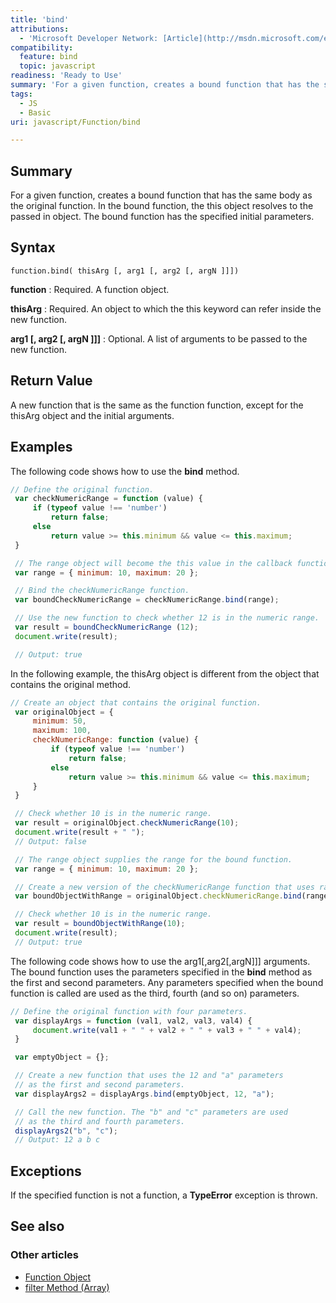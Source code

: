 ```yaml
---
title: 'bind'
attributions:
  - 'Microsoft Developer Network: [Article](http://msdn.microsoft.com/en-us/library/ie/ff841995(v=vs.94).aspx)'
compatibility:
  feature: bind
  topic: javascript
readiness: 'Ready to Use'
summary: 'For a given function, creates a bound function that has the same body as the original function. In the bound function, the this object resolves to the passed in object. The bound function has the specified initial parameters.'
tags:
  - JS
  - Basic
uri: javascript/Function/bind

---
```

## Summary

For a given function, creates a bound function that has the same body as the original function. In the bound function, the this object resolves to the passed in object. The bound function has the specified initial parameters.

## Syntax

    function.bind( thisArg [, arg1 [, arg2 [, argN ]]])

**function**
:   Required. A function object.

**thisArg**
:   Required. An object to which the this keyword can refer inside the new function.

**arg1 [, arg2 [, argN ]]]**
:   Optional. A list of arguments to be passed to the new function.

## Return Value

A new function that is the same as the function function, except for the thisArg object and the initial arguments.

## Examples

The following code shows how to use the **bind** method.

``` js
// Define the original function.
 var checkNumericRange = function (value) {
     if (typeof value !== 'number')
         return false;
     else
         return value >= this.minimum && value <= this.maximum;
 }

 // The range object will become the this value in the callback function.
 var range = { minimum: 10, maximum: 20 };

 // Bind the checkNumericRange function.
 var boundCheckNumericRange = checkNumericRange.bind(range);

 // Use the new function to check whether 12 is in the numeric range.
 var result = boundCheckNumericRange (12);
 document.write(result);

 // Output: true
```

In the following example, the thisArg object is different from the object that contains the original method.

``` js
// Create an object that contains the original function.
 var originalObject = {
     minimum: 50,
     maximum: 100,
     checkNumericRange: function (value) {
         if (typeof value !== 'number')
             return false;
         else
             return value >= this.minimum && value <= this.maximum;
     }
 }

 // Check whether 10 is in the numeric range.
 var result = originalObject.checkNumericRange(10);
 document.write(result + " ");
 // Output: false

 // The range object supplies the range for the bound function.
 var range = { minimum: 10, maximum: 20 };

 // Create a new version of the checkNumericRange function that uses range.
 var boundObjectWithRange = originalObject.checkNumericRange.bind(range);

 // Check whether 10 is in the numeric range.
 var result = boundObjectWithRange(10);
 document.write(result);
 // Output: true
```

The following code shows how to use the arg1[,arg2[,argN]]] arguments. The bound function uses the parameters specified in the **bind** method as the first and second parameters. Any parameters specified when the bound function is called are used as the third, fourth (and so on) parameters.

``` js
// Define the original function with four parameters.
 var displayArgs = function (val1, val2, val3, val4) {
     document.write(val1 + " " + val2 + " " + val3 + " " + val4);
 }

 var emptyObject = {};

 // Create a new function that uses the 12 and "a" parameters
 // as the first and second parameters.
 var displayArgs2 = displayArgs.bind(emptyObject, 12, "a");

 // Call the new function. The "b" and "c" parameters are used
 // as the third and fourth parameters.
 displayArgs2("b", "c");
 // Output: 12 a b c
```

## Exceptions

If the specified function is not a function, a **TypeError** exception is thrown.

## See also

### Other articles

-   [Function Object](/javascript/Function)
-   [filter Method (Array)](/javascript/Array/filter)

